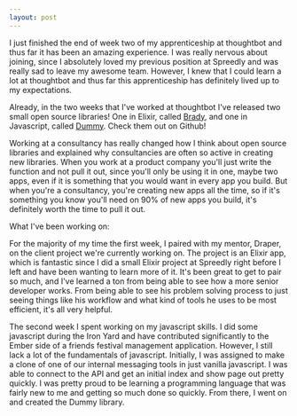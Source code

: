 ```yaml
---
layout: post
---
```


I just finished the end of week two of my apprenticeship at thoughtbot and thus
far it has been an amazing experience. I was really nervous about joining, since
I absolutely loved my previous position at Spreedly and was really sad to leave
my awesome team. However, I knew that I could learn a lot at thoughtbot
and thus far this apprenticeship has definitely lived up to my expectations.

Already, in the two weeks that I've worked at thoughtbot I've released two small
open source libraries! One in Elixir, called
[Brady](https://github.com/thoughtbot/brady), and one in Javascript,
called [Dummy](https://github.com/thoughtbot/dummy). Check them out on Github!

Working at a consultancy has really changed how I think about open source
libraries and explained why consultancies are often so active in creating new
libraries. When you work at a product company you'll just write the function
and not pull it out, since you'll only be using it in one, maybe two
apps, even if it is something that you would want in every app you build. But
when you're a consultancy, you're creating new apps all the time, so if it's
something you know you'll need on 90% of new apps you build, it's definitely
worth the time to pull it out.

What I've been working on:

For the majority of my time the first week, I paired with my mentor, Draper, on
the client project we're currently working on. The project is an Elixir
app, which is fantastic since I did a small Elixir project at Spreedly right
before I left and have been wanting to learn more of it. It's been great to
get to pair so much, and I've learned a ton from being able to see how a more
senior developer works. From being able to see his problem solving process to
just seeing things like his workflow and what kind of tools he uses to be most
efficient, it's all very helpful.

The second week I spent working on my javascript skills. I did some javascript
during the Iron Yard and have contributed significantly to the Ember side of a
friends festival management application. However, I still lack a lot of the
fundamentals of javascript. Initially, I was assigned to make a clone of one of
our internal messaging tools in just vanilla javascript. I was able to connect
to the API and get an initial index and show page out pretty quickly. I was
pretty proud to be learning a programming language that was fairly new to me and
getting so much done so quickly. From there, I went on and created the Dummy library.
